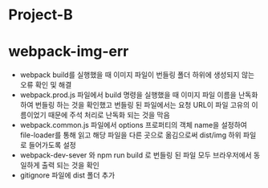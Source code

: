 # Project-B
# webpack-img-err

- webpack build를 실행했을 때 이미지 파일이 번들링 폴더 하위에 생성되지 않는 오류 확인 및 해결
- webpack.prod.js 파일에서 build 명령을 실행했을 때 이미지 파일 이름을 난독화 하여 번들링 하는 것을 확인했고 번들링 된 파일에서는 요청 URL이 파일 고유의 이름이었기 때문에 주석 처리로 난독화 되는 것을 막음
- webpack.common.js 파일에서 options 프로퍼티의 객체 name을 설정하여 file-loader를 통해 읽고 해당 파일을 다른 곳으로 옮김으로써 dist/img 하위 파일로 들어가도록 설정
- webpack-dev-sever 와 npm run build 로 번들링 된 파일 모두 브라우저에서 동일하게 출력 되는 것을 확인
- gitignore 파일에 dist 폴더 추가